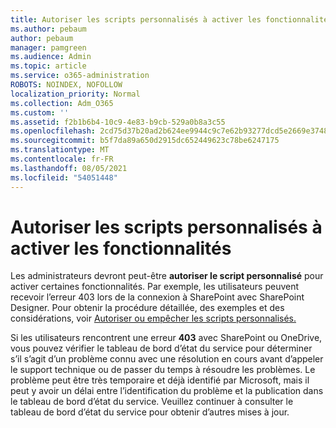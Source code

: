 ```yaml
---
title: Autoriser les scripts personnalisés à activer les fonctionnalités
ms.author: pebaum
author: pebaum
manager: pamgreen
ms.audience: Admin
ms.topic: article
ms.service: o365-administration
ROBOTS: NOINDEX, NOFOLLOW
localization_priority: Normal
ms.collection: Adm_O365
ms.custom: ''
ms.assetid: f2b1b6b4-10c9-4e83-b9cb-529a0b8a3c55
ms.openlocfilehash: 2cd75d37b20ad2b624ee9944c9c7e62b93277dcd5e2669e3748647636d99e1b0
ms.sourcegitcommit: b5f7da89a650d2915dc652449623c78be6247175
ms.translationtype: MT
ms.contentlocale: fr-FR
ms.lasthandoff: 08/05/2021
ms.locfileid: "54051448"
---
```

# <a name="allow-custom-script-to-enable-features"></a>Autoriser les scripts personnalisés à activer les fonctionnalités

Les administrateurs devront peut-être **autoriser le script personnalisé** pour activer certaines fonctionnalités. Par exemple, les utilisateurs peuvent recevoir l’erreur 403 lors de la connexion à SharePoint avec SharePoint Designer. Pour obtenir la procédure détaillée, des exemples et des considérations, voir [Autoriser ou empêcher les scripts personnalisés.](https://docs.microsoft.com/sharepoint/allow-or-prevent-custom-script)

Si les utilisateurs rencontrent une erreur **403** avec SharePoint ou OneDrive, vous pouvez vérifier le tableau de bord d’état du service pour déterminer s’il s’agit d’un problème connu avec une résolution en cours avant d’appeler le support technique ou de passer du temps à résoudre les problèmes. [](https://admin.microsoft.com/AdminPortal/Home#/servicehealth) Le problème peut être très temporaire et déjà identifié par Microsoft, mais il peut y avoir un délai entre l’identification du problème et la publication dans le tableau de bord d’état du service. Veuillez continuer à consulter le tableau de bord d’état du service pour obtenir d’autres mises à jour.

